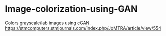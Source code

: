 # Image-colorization-using-GAN
Colors grayscale/lab images using cGAN.
https://stmcomputers.stmjournals.com/index.php/JoMTRA/article/view/554
